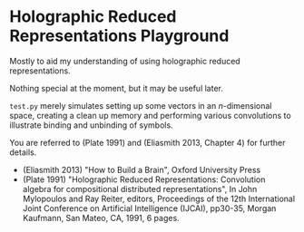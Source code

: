 Holographic Reduced Representations Playground
==============================================

Mostly to aid my understanding of using holographic
reduced representations.

Nothing special at the moment, but it may be useful
later.

`test.py` merely simulates setting up some vectors
in an _n_-dimensional space, creating a clean up
memory and performing various convolutions to
illustrate binding and unbinding of symbols.

You are referred to (Plate 1991) and (Eliasmith 2013, Chapter 4)
for further details.

* (Eliasmith 2013) "How to Build a Brain", Oxford University Press
* (Plate 1991) "Holographic Reduced Representations: Convolution algebra for compositional distributed representations", In John Mylopoulos and Ray Reiter, editors, Proceedings of the 12th International Joint Conference on Artificial Intelligence (IJCAI), pp30-35, Morgan Kaufmann, San Mateo, CA, 1991, 6 pages.
